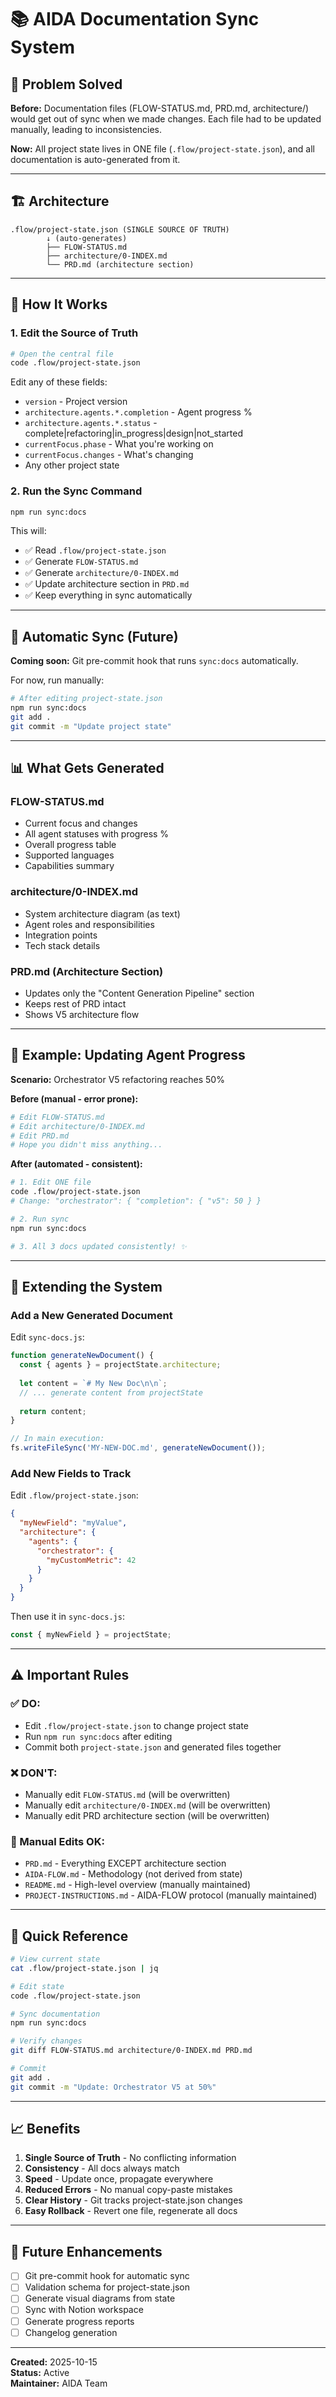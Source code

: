 # 📚 AIDA Documentation Sync System

## 🎯 Problem Solved

**Before:** Documentation files (FLOW-STATUS.md, PRD.md, architecture/) would get out of sync when we made changes. Each file had to be updated manually, leading to inconsistencies.

**Now:** All project state lives in ONE file (`.flow/project-state.json`), and all documentation is auto-generated from it.

---

## 🏗️ Architecture

```
.flow/project-state.json (SINGLE SOURCE OF TRUTH)
        ↓ (auto-generates)
        ├── FLOW-STATUS.md
        ├── architecture/0-INDEX.md
        └── PRD.md (architecture section)
```

---

## 📝 How It Works

### 1. Edit the Source of Truth

```bash
# Open the central file
code .flow/project-state.json
```

Edit any of these fields:
- `version` - Project version
- `architecture.agents.*.completion` - Agent progress %
- `architecture.agents.*.status` - complete|refactoring|in_progress|design|not_started
- `currentFocus.phase` - What you're working on
- `currentFocus.changes` - What's changing
- Any other project state

### 2. Run the Sync Command

```bash
npm run sync:docs
```

This will:
- ✅ Read `.flow/project-state.json`
- ✅ Generate `FLOW-STATUS.md`
- ✅ Generate `architecture/0-INDEX.md`
- ✅ Update architecture section in `PRD.md`
- ✅ Keep everything in sync automatically

---

## 🤖 Automatic Sync (Future)

**Coming soon:** Git pre-commit hook that runs `sync:docs` automatically.

For now, run manually:
```bash
# After editing project-state.json
npm run sync:docs
git add .
git commit -m "Update project state"
```

---

## 📊 What Gets Generated

### FLOW-STATUS.md
- Current focus and changes
- All agent statuses with progress %
- Overall progress table
- Supported languages
- Capabilities summary

### architecture/0-INDEX.md
- System architecture diagram (as text)
- Agent roles and responsibilities
- Integration points
- Tech stack details

### PRD.md (Architecture Section)
- Updates only the "Content Generation Pipeline" section
- Keeps rest of PRD intact
- Shows V5 architecture flow

---

## 🎨 Example: Updating Agent Progress

**Scenario:** Orchestrator V5 refactoring reaches 50%

**Before (manual - error prone):**
```bash
# Edit FLOW-STATUS.md
# Edit architecture/0-INDEX.md  
# Edit PRD.md
# Hope you didn't miss anything...
```

**After (automated - consistent):**
```bash
# 1. Edit ONE file
code .flow/project-state.json
# Change: "orchestrator": { "completion": { "v5": 50 } }

# 2. Run sync
npm run sync:docs

# 3. All 3 docs updated consistently! ✨
```

---

## 🔧 Extending the System

### Add a New Generated Document

Edit `sync-docs.js`:

```javascript
function generateNewDocument() {
  const { agents } = projectState.architecture;
  
  let content = `# My New Doc\n\n`;
  // ... generate content from projectState
  
  return content;
}

// In main execution:
fs.writeFileSync('MY-NEW-DOC.md', generateNewDocument());
```

### Add New Fields to Track

Edit `.flow/project-state.json`:

```json
{
  "myNewField": "myValue",
  "architecture": {
    "agents": {
      "orchestrator": {
        "myCustomMetric": 42
      }
    }
  }
}
```

Then use it in `sync-docs.js`:
```javascript
const { myNewField } = projectState;
```

---

## ⚠️ Important Rules

### ✅ DO:
- Edit `.flow/project-state.json` to change project state
- Run `npm run sync:docs` after editing
- Commit both `project-state.json` and generated files together

### ❌ DON'T:
- Manually edit `FLOW-STATUS.md` (will be overwritten)
- Manually edit `architecture/0-INDEX.md` (will be overwritten)
- Manually edit PRD architecture section (will be overwritten)

### 📝 Manual Edits OK:
- `PRD.md` - Everything EXCEPT architecture section
- `AIDA-FLOW.md` - Methodology (not derived from state)
- `README.md` - High-level overview (manually maintained)
- `PROJECT-INSTRUCTIONS.md` - AIDA-FLOW protocol (manually maintained)

---

## 🚀 Quick Reference

```bash
# View current state
cat .flow/project-state.json | jq

# Edit state
code .flow/project-state.json

# Sync documentation
npm run sync:docs

# Verify changes
git diff FLOW-STATUS.md architecture/0-INDEX.md PRD.md

# Commit
git add .
git commit -m "Update: Orchestrator V5 at 50%"
```

---

## 📈 Benefits

1. **Single Source of Truth** - No conflicting information
2. **Consistency** - All docs always match
3. **Speed** - Update once, propagate everywhere
4. **Reduced Errors** - No manual copy-paste mistakes
5. **Clear History** - Git tracks project-state.json changes
6. **Easy Rollback** - Revert one file, regenerate all docs

---

## 🎯 Future Enhancements

- [ ] Git pre-commit hook for automatic sync
- [ ] Validation schema for project-state.json
- [ ] Generate visual diagrams from state
- [ ] Sync with Notion workspace
- [ ] Generate progress reports
- [ ] Changelog generation

---

**Created:** 2025-10-15  
**Status:** Active  
**Maintainer:** AIDA Team
